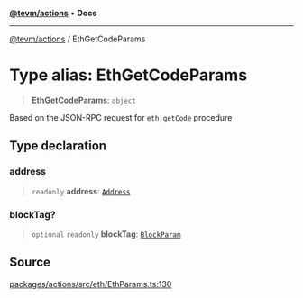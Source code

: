[**@tevm/actions**](../README.md) • **Docs**

***

[@tevm/actions](../globals.md) / EthGetCodeParams

# Type alias: EthGetCodeParams

> **EthGetCodeParams**: `object`

Based on the JSON-RPC request for `eth_getCode` procedure

## Type declaration

### address

> `readonly` **address**: [`Address`](Address.md)

### blockTag?

> `optional` `readonly` **blockTag**: [`BlockParam`](BlockParam.md)

## Source

[packages/actions/src/eth/EthParams.ts:130](https://github.com/evmts/tevm-monorepo/blob/main/packages/actions/src/eth/EthParams.ts#L130)
